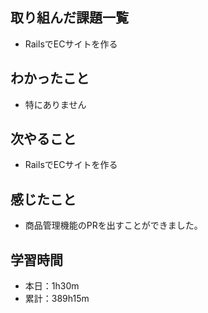## 取り組んだ課題一覧
- RailsでECサイトを作る
## わかったこと
- 特にありません
## 次やること
- RailsでECサイトを作る
## 感じたこと
- 商品管理機能のPRを出すことができました。
## 学習時間
- 本日：1h30m
- 累計：389h15m
